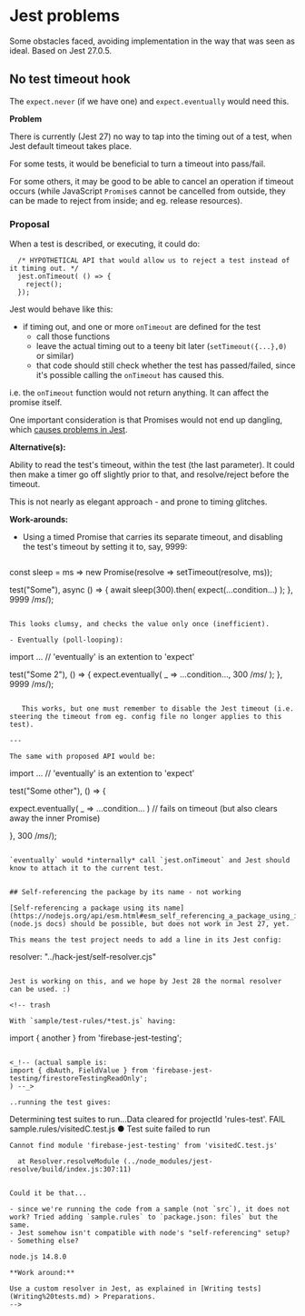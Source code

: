 # Jest problems

Some obstacles faced, avoiding implementation in the way that was seen as ideal. Based on Jest 27.0.5.


## No test timeout hook

The `expect.never` (if we have one) and `expect.eventually` would need this.

**Problem**

There is currently (Jest 27) no way to tap into the timing out of a test, when Jest default timeout takes place.

For some tests, it would be beneficial to turn a timeout into pass/fail.

For some others, it may be good to be able to cancel an operation if timeout occurs (while JavaScript `Promise`s cannot be cancelled from outside, they can be made to reject from inside; and eg. release resources).


### Proposal

When a test is described, or executing, it could do:

```
  /* HYPOTHETICAL API that would allow us to reject a test instead of it timing out. */
  jest.onTimeout( () => {
    reject();
  });
```

Jest would behave like this:

- if timing out, and one or more `onTimeout` are defined for the test
  - call those functions
  - leave the actual timing out to a teeny bit later (`setTimeout({...},0)` or similar)
  - that code should still check whether the test has passed/failed, since it's possible calling the `onTimeout` has caused this.

i.e. the `onTimeout` function would not return anything. It can affect the promise itself.

One important consideration is that Promises would not end up dangling, which [causes problems in Jest](https://github.com/firebase/firebase-js-sdk/issues/4884).

**Alternative(s):**

Ability to read the test's timeout, within the test (the last parameter). It could then make a timer go off slightly prior to that, and resolve/reject before the timeout. 

This is not nearly as elegant approach - and prone to timing glitches.

**Work-arounds:**

- Using a timed Promise that carries its separate timeout, and disabling the test's timeout by setting it to, say, 9999:

   ```
const sleep = ms => new Promise(resolve => setTimeout(resolve, ms));

test("Some"), async () => {
  await sleep(300).then( expect(...condition...) );
}, 9999 /*ms*/);
   ```

   This looks clumsy, and checks the value only once (inefficient).

- Eventually (poll-looping):

   ```
   import ...  // 'eventually' is an extention to 'expect'

   test("Some 2"), () => {
     expect.eventually( _ => ...condition..., 300 /*ms*/ );
   }, 9999 /*ms*/);
```

   This works, but one must remember to disable the Jest timeout (i.e. steering the timeout from eg. config file no longer applies to this test).

---

The same with proposed API would be:

```
import ...		// 'eventually' is an extention to 'expect'

test("Some other"), () => {

  expect.eventually( _ => ...condition... )	// fails on timeout (but also clears away the inner Promise)

}, 300 /*ms*/);
```

`eventually` would *internally* call `jest.onTimeout` and Jest should know to attach it to the current test.


## Self-referencing the package by its name - not working

[Self-referencing a package using its name](https://nodejs.org/api/esm.html#esm_self_referencing_a_package_using_its_name) (node.js docs) should be possible, but does not work in Jest 27, yet.

This means the test project needs to add a line in its Jest config:

```
  resolver: "../hack-jest/self-resolver.cjs"
```

Jest is working on this, and we hope by Jest 28 the normal resolver can be used. :)

<!-- trash

With `sample/test-rules/*test.js` having:

```
import { another } from 'firebase-jest-testing';
```

<_!-- (actual sample is:
import { dbAuth, FieldValue } from 'firebase-jest-testing/firestoreTestingReadOnly';
) --_>

..running the test gives:

```
Determining test suites to run...Data cleared for projectId 'rules-test'.
 FAIL  sample.rules/visitedC.test.js
  ● Test suite failed to run

    Cannot find module 'firebase-jest-testing' from 'visitedC.test.js'

      at Resolver.resolveModule (../node_modules/jest-resolve/build/index.js:307:11)
```

Could it be that...

- since we're running the code from a sample (not `src`), it does not work? Tried adding `sample.rules` to `package.json: files` but the same.
- Jest somehow isn't compatible with node's "self-referencing" setup?
- Something else?

node.js 14.8.0

**Work around:**

Use a custom resolver in Jest, as explained in [Writing tests](Writing%20tests.md) > Preparations.
-->

